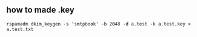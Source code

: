 ## how to made .key

```
rspamadm dkim_keygen -s 'smtpbook' -b 2048 -d a.test -k a.test.key > a.test.txt
```